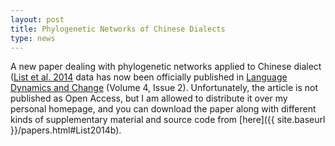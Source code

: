 ```yaml
---
layout: post
title: Phylogenetic Networks of Chinese Dialects 
type: news
---
```


A new paper dealing with phylogenetic networks applied to Chinese dialect
([List et al. 2014](http://bibliography.lingpy.org?key=List2014b) data has now
been officially published in [Language Dynamics and
Change](http://booksandjournals.brillonline.com./content/journals/22105832/4/2)
(Volume 4, Issue 2). Unfortunately, the article is not published as Open
Access, but I am allowed to distribute it over my personal homepage, and you can download the paper along with different kinds of supplementary material and source code from [here]({{ site.baseurl }}/papers.html#List2014b).
